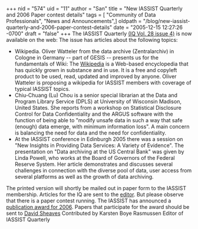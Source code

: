 +++
nid = "574"
uid = "11"
author = "San"
title = "New IASSIST Quarterly  and 2006 Paper contest details"
tags = [ "Community of Data Professionals", "News and Announcements",]
oldpath = "/blog/new-iassist-quarterly-and-2006-paper-contest-details"
date = "2005-12-15 12:27:26 -0700"
draft = "false"
+++
The IASSIST Quarterly [(IQ Vol. 28 issue
4)](http://www.iassistdata.org/publications/iq/iqvol28.html) is now
available on the web: The issue has articles about the following topics:

-   Wikipedia. Oliver Watteler from the data archive (Zentralarchiv) in
    Cologne in Germany -- part of GESIS -- presents us for the
    fundamentals of Wiki: The [Wikipedia](http://www.wikipedia.org) is a
    Web-based encyclopedia that has quickly grown in substance and in
    use. It is a free and copyleft product to be used, read, updated and
    improved by anyone. Oliver Watteler is proposing a wikipedia for
    IASSIST members with coverage of typical IASSIST topics.
-   Chiu-Chuang (Lu) Chou is a senior special librarian at the Data and
    Program Library Service (DPLS) at University of Wisconsin Madison,
    United States. She reports from a workshop on Statistical Disclosure
    Control for Data Confidentiality and the ARGUS software with the
    function of being able to \"modify unsafe data in such a way that
    safe (enough) data emerge, with minimum information loss\". A main
    concern is balancing the need for data and the need for
    confidentiality.
-   At the IASSIST conference in Edinburgh 2005 there was a session on
    \"New Insights in Providing Data Services: A Variety of Evidence\".
    The presentation on \"Data archiving at the US Central Bank\" was
    given by Linda Powell, who works at the Board of Governors of the
    Federal Reserve System. Her article demonstrates and discusses
    several challenges in connection with the diverse pool of data, user
    access from several platforms as well as the growth of data
    archiving.

The printed version will shortly be mailed out in paper form to the
IASSIST membership. Articles for the IQ are sent to the
[editor](mailto:kbr@sam.sdu.dk). But please observe that there is a
paper contest running. The IASSIST has announced a [publication award
for 2006](http://www.iassistdata.org/publications/pubaward.html). Papers
that participate for the award should be sent to [David
Sheaves](mailto:sheaves@vance.irss.unc.edu) Contributed by Karsten Boye
Rasmussen Editor of IASSIST Quarterly
